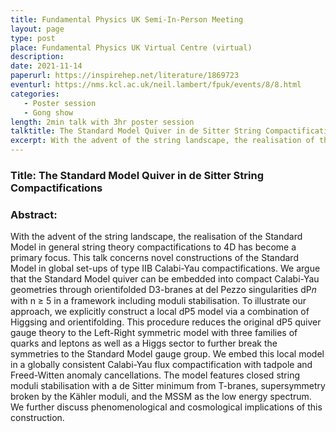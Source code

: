 ```yaml
---
title: Fundamental Physics UK Semi-In-Person Meeting 
layout: page
type: post
place: Fundamental Physics UK Virtual Centre (virtual)
description: 
date: 2021-11-14
paperurl: https://inspirehep.net/literature/1869723
eventurl: https://nms.kcl.ac.uk/neil.lambert/fpuk/events/8/8.html
categories: 
   - Poster session
   - Gong show
length: 2min talk with 3hr poster session
talktitle: The Standard Model Quiver in de Sitter String Compactifications
excerpt: With the advent of the string landscape, the realisation of the Standard Model in general string theory compactifications to 4D has become a primary focus. This talk concerns novel constructions of the Standard Model in global set-ups of type IIB Calabi-Yau compactifications. We argue that...
---
```


### Title: The Standard Model Quiver in de Sitter String Compactifications

### Abstract:

With the advent of the string landscape, the realisation of the Standard Model in general string theory compactifications to 4D has become a primary focus. This talk concerns novel constructions of the Standard Model in global set-ups of type IIB Calabi-Yau compactifications. We argue that the Standard Model quiver can be embedded into compact Calabi-Yau geometries through orientifolded D3-branes at del Pezzo singularities dP𝑛 with n ≥ 5 in a framework including moduli stabilisation. To illustrate our approach, we explicitly construct a local dP5 model via a combination of Higgsing and orientifolding. This procedure reduces the original dP5 quiver gauge theory to the Left-Right symmetric model with three families of quarks and leptons as well as a Higgs sector to further break the symmetries to the Standard Model gauge group. We embed this local model in a globally consistent Calabi-Yau flux compactification with tadpole and Freed-Witten anomaly cancellations. The model features closed string moduli stabilisation with a de Sitter minimum from T-branes, supersymmetry broken by the Kähler moduli, and the MSSM as the low energy spectrum. We further discuss phenomenological and cosmological implications of this construction.


